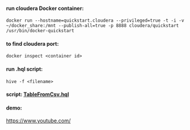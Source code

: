 #### run cloudera Docker container:
```
docker run --hostname=quickstart.cloudera --privileged=true -t -i -v ~/docker_share:/mnt --publish-all=true -p 8888 cloudera/quickstart /usr/bin/docker-quickstart
```

#### to find cloudera port:
```
docker inspect <container id>
```

#### run .hql script:
```
hive -f <filename>
```


#### script: [TableFromCsv.hql](https://github.com/v-asyunin/Sber_DE_test/blob/main/TableFromCsv.hql)


#### demo:
https://www.youtube.com/
